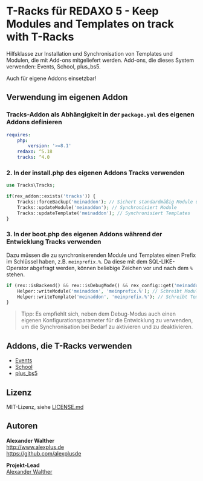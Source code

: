 # T-Racks für REDAXO 5 - Keep Modules and Templates on track with T-Racks

Hilfsklasse zur Installation und Synchronisation von Templates und Modulen, die mit Add-ons mitgeliefert werden. Add-ons, die dieses System verwenden: Events, School, plus_bs5.

Auch für eigene Addons einsetzbar!

## Verwendung im eigenen Addon

### Tracks-Addon als Abhängigkeit in der `package.yml` des eigenen Addons definieren

```yml
requires:
    php:
        version: '>=8.1'
    redaxo: ^5.18
    tracks: ^4.0
```

### 2. In der install.php des eigenen Addons Tracks verwenden

```php
use Tracks\Tracks;

if(rex_addon::exists('tracks')) {
    Tracks::forceBackup('meinaddon'); // Sichert standardmäßig Module und Templates
    Tracks::updateModule('meinaddon'); // Synchronisiert Module
    Tracks::updateTemplate('meinaddon'); // Synchronisiert Templates
}
```

### 3. In der boot.php des eigenen Addons während der Entwicklung Tracks verwenden

Dazu müssen die zu synchroniserenden Module und Templates einen Prefix im Schlüssel haben, z.B. `meinprefix.%`. Da diese mit dem SQL-LIKE-Operator abgefragt werden, können beliebige Zeichen vor und nach dem `%` stehen.

```php
if (rex::isBackend() && rex::isDebugMode() && rex_config::get('meinaddon', 'dev')) {
    Helper::writeModule('meinaddon', 'meinprefix.%'); // Schreibt Module
    Helper::writeTemplate('meinaddon', 'meinprefix.%'); // Schreibt Templates
}
```

> Tipp: Es empfiehlt sich, neben dem Debug-Modus auch einen eigenen Konfigurationsparameter für die Entwicklung zu verwenden, um die Synchronisation bei Bedarf zu aktivieren und zu deaktivieren.

## Addons, die T-Racks verwenden

- [Events](https://github.com/alexplusde/events/)
- [School](https://github.com/alexplusde/school/)
- [plus_bs5](https://github.com/alexplusde/plus_bs5/)

## Lizenz

MIT-Lizenz, siehe [LICENSE.md](https://github.com/alexplusde/tracks/blob/main/LICENSE.md)

## Autoren

**Alexander Walther**  
<http://www.alexplus.de>  
<https://github.com/alexplusde>  

**Projekt-Lead**  
[Alexander Walther](https://github.com/alexplusde)
